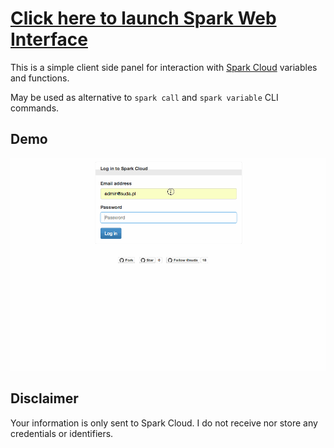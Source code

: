 # [Click here to launch Spark Web Interface](http://suda.github.io/spark-web-interface/)

This is a simple client side panel for interaction with [Spark Cloud](https://www.spark.io/) variables and functions.

May be used as alternative to `spark call` and `spark variable` CLI commands.

## Demo

![Demo](img/demo.gif)

## Disclaimer

Your information is only sent to Spark Cloud. I do not receive nor store any credentials or identifiers.
